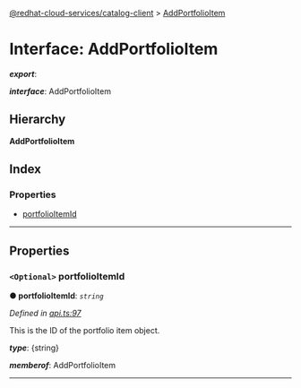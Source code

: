 [@redhat-cloud-services/catalog-client](../README.md) > [AddPortfolioItem](../interfaces/addportfolioitem.md)

# Interface: AddPortfolioItem

*__export__*: 

*__interface__*: AddPortfolioItem

## Hierarchy

**AddPortfolioItem**

## Index

### Properties

* [portfolioItemId](addportfolioitem.md#portfolioitemid)

---

## Properties

<a id="portfolioitemid"></a>

### `<Optional>` portfolioItemId

**● portfolioItemId**: *`string`*

*Defined in [api.ts:97](https://github.com/RedHatInsights/javascript-clients/blob/master/packages/catalog/api.ts#L97)*

This is the ID of the portfolio item object.

*__type__*: {string}

*__memberof__*: AddPortfolioItem

___

